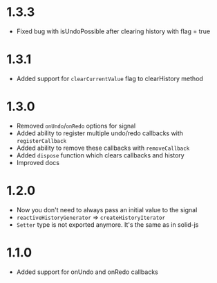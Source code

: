 # 1.3.3
- Fixed bug with isUndoPossible after clearing history with flag = true

# 1.3.1
- Added support for `clearCurrentValue` flag to clearHistory method

# 1.3.0
- Removed `onUndo`/`onRedo` options for signal
- Added ability to register multiple undo/redo callbacks with `registerCallback`
- Added ability to remove these callbacks with `removeCallback`
- Added `dispose` function which clears callbacks and history
- Improved docs

# 1.2.0

- Now you don't need to always pass an initial value to the signal
- `reactiveHistoryGenerator` => `createHistoryIterator`
- `Setter` type is not exported anymore. It's the same as in solid-js

# 1.1.0

- Added support for onUndo and onRedo callbacks
